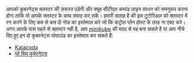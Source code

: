आपको कुबरनेट्स क्लस्टर की ज़रूरत पड़ेगी और क्यूब सीटीएल कमांड लाइन साधन को 
समनुरूप करना होगा ताकि वो आपके क्लस्टर के साथ संवाद कर सकें। हमारी सलाह है की इस टुटोरिअल को क्लस्टर में रन करने के लिए कम से कम दो नोड का इस्तेमाल करे जो कि कंट्रोल प्लेन 
होस्ट के तरह ना एक्ट करे। अगर आपके पास पहले से क्लस्टर नही है, आप 
[minikube](https://minikube.sigs.k8s.io/docs/tutorials/multi_node/)
की मदद से वह बना सकते है या आप नीचे दिए हुए इन दो कुबरनेट्स प्लेग्राउंड का इस्तेमाल कर सकते हैं:

* [Katacoda](https://www.katacoda.com/courses/kubernetes/playground)
* [प्ले विथ कुबेरनेट्स](https://labs.play-with-k8s.com/)
